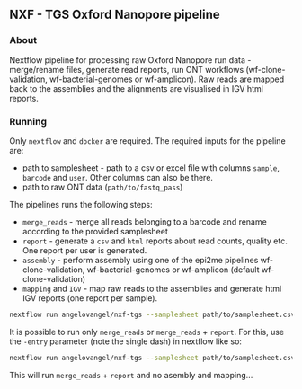 ## NXF - TGS Oxford Nanopore pipeline

### About
Nextflow pipeline for processing raw Oxford Nanopore run data - merge/rename files, generate read reports, run ONT workflows 
(wf-clone-validation, wf-bacterial-genomes or wf-amplicon). Raw reads are mapped back to the assemblies and the alignments are visualised in IGV html reports.


### Running

Only `nextflow` and `docker` are required. The required inputs for the pipeline are:
- path to samplesheet - path to a csv or excel file with columns `sample`, `barcode` and `user`. Other columns can also be there.
- path to raw ONT data (`path/to/fastq_pass`)
  
The pipelines runs the following steps:
- `merge_reads` - merge all reads belonging to a barcode and rename according to the provided samplesheet
- `report` - generate a `csv` and `html` reports about read counts, quality etc. One report per user is generated.
- `assembly` - perform assembly using one of the epi2me pipelines wf-clone-validation, wf-bacterial-genomes or wf-amplicon (default wf-clone-validation)
- `mapping` and `IGV` - map raw reads to the assemblies and generate html IGV reports (one report per sample).

```bash
nextflow run angelovangel/nxf-tgs --samplesheet path/to/samplesheet.csv --fastq path/to/fastq_pass
```

It is possible to run only `merge_reads` or `merge_reads` + `report`. For this, use the `-entry` parameter (note the single dash) in nextflow like so:

```bash
nextflow run angelovangel/nxf-tgs --samplesheet path/to/samplesheet.csv --fastq path/to/fastq_pass -entry report
```
This will run `merge_reads` + `report` and no asembly and mapping...